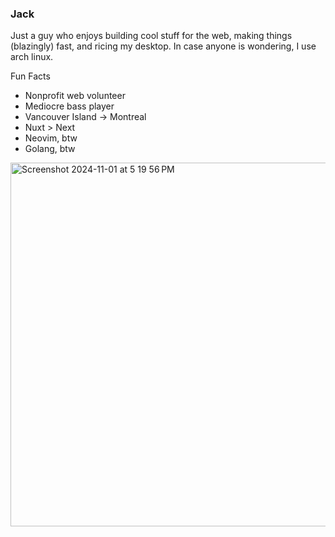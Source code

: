 ### Jack

Just a guy who enjoys building cool stuff for the web, making things (blazingly) fast, and ricing my desktop. In case anyone is wondering, I use arch linux.

Fun Facts

- Nonprofit web volunteer
- Mediocre bass player
- Vancouver Island → Montreal
- Nuxt > Next
- Neovim, btw
- Golang, btw

<img width="582" alt="Screenshot 2024-11-01 at 5 19 56 PM" src="https://github.com/user-attachments/assets/500f1a88-1ac0-487a-ac29-681ec884e367">
